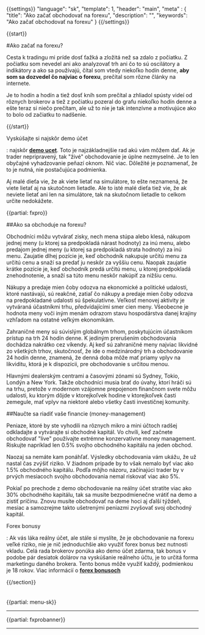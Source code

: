 {{settings}}
  "language": "sk",
  "template": 1,
  "header": "main",
  "meta" : {
    "title": "Ako začať obchodovať na forexu",
    "description": "",
    "keywords": "Ako začať obchodovať na forexu"
  }
{{/settings}}

<div class="row">
<div class="col-md-9" role="main" markdown="1">

{{start}}

#Ako začať na forexu?

Cesta k tradingu mi príde dosť ťažká a zložitá než sa zdalo z počiatku. Z počiatku som nevedel ani ako analyzovať trh ani čo to sú oscilátory a indikátory a ako sa používajú, čítal som vtedy niekoľko hodín denne, **aby som sa dozvedel čo najviac o forexu**, prečítal som rôzne články na internete.

Je to hodín a hodín a tiež dosť kníh som prečítal a zhliadol spústy videí od rôznych brokerov a tiež z počiatku pozeral do grafu niekoľko hodín denne a ešte teraz si niečo prečítam, ale už to nie je tak intenzívne a motivujúce ako to bolo od začiatku to nadšenie.

{{/start}}


Vyskúšajte si najskôr demo účet

:   najskôr [**demo ucet**](http://www.forexsrovnavac.cz/sk/demo-ucet "demo"). Toto je najzákladnejšie rad akú vám môžem dať. Ak je trader nepripravený, tak "živé" obchodovanie je úplne nezmyselné. Je to len obyčajné vyhadzovanie peňazí oknom. Nič viac. Dôležité je poznamenať, že to je nutná, nie postačujúca podmienka. 

Aj malé dieťa vie, že ak viete lietať na simulátore, to ešte neznamená, že viete lietať aj na skutočnom lietadle. Ale to isté malé dieťa tiež vie, že ak neviete lietať ani len na simulátore, tak na skutočnom lietadle to celkom určite nedokážete.

{{partial: fxpro}}

##Ako sa obchoduje na forexu?

Obchodníci môžu vytvárať zisky, nech mena stúpa alebo klesá, nákupom jednej meny (u ktorej sa predpokladá nárast hodnoty) za inú menu, alebo predajom jednej meny (u ktorej sa predpokladá strata hodnoty) za inú menu. Zaujatie dlhej pozície je, keď obchodník nakupuje určitú menu za určitú cenu a snaží sa predať ju neskôr za vyššiu cenu. Naopak zaujatie krátke pozície je, keď obchodník predá určitú menu, u ktorej predpokladá znehodnotenie, a snaží sa túto menu neskôr nakúpiť za nižšiu cenu.

Nákupy a predaje mien čoby odozva na ekonomické a politické udalosti, ktoré nastávajú, sú reakčné, zatiaľ čo nákupy a predaje mien čoby odozva na predpokladané udalosti sú špekulatívne. Veľkosť menovej aktivity je vytváraná účastníkmi trhu, předvídajícími smer cien meny. Všeobecne je hodnota meny voči iným menám odrazom stavu hospodárstva danej krajiny vzhľadom na ostatné veľkým ekonomikám.

Zahraničné meny sú súvislým globálnym trhom, poskytujúcim účastníkom prístup na trh 24 hodín denne. K jediným prerušením obchodovania dochádza nakrátko cez víkendy. Aj keď sú zahraničné meny najviac likvidné zo všetkých trhov, skutočnosť, že ide o medzinárodný trh a obchodovanie 24 hodín denne, znamená, že denná doba môže mať priamy vplyv na likviditu, ktorá je k dispozícii, pre obchodovanie s určitou menou.

Hlavnými dealerským centrami a časovými zónami sú Sydney, Tokio, Londýn a New York. Takže obchodníci musia brať do úvahy, ktorí hráči sú na trhu, pretože v modernom vzájomne prepojenom finančnom svete môžu udalosti, ku ktorým dôjde v ktorejkoľvek hodine v ktorejkoľvek časti zemegule, mať vplyv na niektoré alebo všetky časti investičnej komunity.

##Naučte sa riadiť vaše financie (money-management)

Peniaze, ktoré by ste vyhodili na rôznych mikro a mini účtoch radšej odkladajte a vytvárajte si obchodné kapitál. Vo chvíli, keď začnete obchodovať "live" používajte extrémne konzervatívne money management. Riskujte napríklad len 0.5% svojho obchodného kapitálu na jeden obchod.

Naozaj sa nemáte kam ponáhľať. Výsledky obchodovania vám ukážu, že už nastal čas zvýšiť riziko. V žiadnom prípade by to však nemalo byť viac ako 1.5% obchodného kapitálu. Podľa môjho názoru, začínajúci trader by v prvých mesiacoch svojho obchodovania nemal riskovať viac ako 5%.

Pokiaľ po prechode z demo obchodovanie na reálny účet stratíte viac ako 30% obchodného kapitálu, tak sa musíte bezpodmienečne vrátiť na demo a zistiť príčinu. Znovu musíte obchodovať na deme hoci aj ďalší týždeň, mesiac a samozrejme takto ušetrenými peniazmi zvyšovať svoj obchodný kapitál.



Forex bonusy

:   Ak vás láka reálny účet, ale stále si myslíte, že je obchodovanie na forexu veľké riziko, nie je nič jednoduchšie ako využiť forex bonus bez nutnosti vkladu. Celá rada brokerov ponúka ako demo účet zdarma, tak bonus v podobe pár desiatok dolárov na vyskúšanie reálneho účtu, je to určitá forma marketingu daného brokera. Tento bonus môže využiť každý, podmienkou je 18 rokov. Viac informácií o [**forex bonusoch**](http://www.forexsrovnavac.cz/sk/forex-bonus-no-deposit-bez-vkladu "Forex bonus")








{{/section}}
</div>
<div class="col-md-3" markdown="1">
<div class="well" markdown="1" style="margin-top: 2.5em">

{{partial: menu-sk}}

</div>


- - -

{{partial: fxprobanner}}
- - -



</div>
</div>
